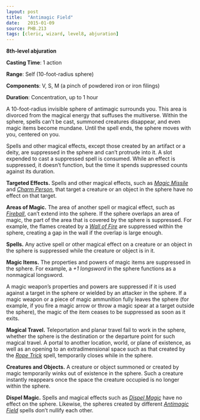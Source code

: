 ```yaml
---
layout: post
title:  "Antimagic Field"
date:   2015-01-09
source: PHB.213
tags: [cleric, wizard, level8, abjuration]
---
```


**8th-level abjuration**

**Casting Time**: 1 action

**Range**: Self (10-foot-radius sphere)

**Components**: V, S, M (a pinch of powdered iron or iron filings)

**Duration**: Concentration, up to 1 hour

A 10-foot-radius invisible sphere of antimagic surrounds you. This area is divorced from the magical energy that suffuses the multiverse. Within the sphere, spells can’t be cast, summoned creatures disappear, and even magic items become mundane. Until the spell ends, the sphere moves with you, centered on you.

Spells and other magical effects, except those created by an artifact or a deity, are suppressed in the sphere and can’t protrude into it. A slot expended to cast a suppressed spell is consumed. While an effect is suppressed, it doesn’t function, but the time it spends suppressed counts against its duration.

**Targeted Effects.** Spells and other magical effects, such as _[Magic Missile](magic-missile)_ and _[Charm Person](charm-person)_, that target a creature or an object in the sphere have no effect on that target.

**Areas of Magic.** The area of another spell or magical effect, such as _[Fireball](fireball)_, can’t extend into the sphere. If the sphere overlaps an area of magic, the part of the area that is covered by the sphere is suppressed. For example, the flames created by a _[Wall of Fire](wall-of-fire)_ are suppressed within the sphere, creating a gap in the wall if the overlap is large enough.

**Spells.** Any active spell or other magical effect on a creature or an object in the sphere is suppressed while the creature or object is in it.

**Magic Items.** The properties and powers of magic items are suppressed in the sphere. For example, a _+1 longsword_ in the sphere functions as a nonmagical longsword.

A magic weapon’s properties and powers are suppressed if it is used against a target in the sphere or wielded by an attacker in the sphere. If a magic weapon or a piece of magic ammunition fully leaves the sphere (for example, if you fire a magic arrow or throw a magic spear at a target outside the sphere), the magic of the item ceases to be suppressed as soon as it exits.

**Magical Travel.** Teleportation and planar travel fail to work in the sphere, whether the sphere is the destination or the departure point for such magical travel. A portal to another location, world, or plane of existence, as well as an opening to an extradimensional space such as that created by the _[Rope Trick](rope-trick)_ spell, temporarily closes while in the sphere.

**Creatures and Objects.** A creature or object summoned or created by magic temporarily winks out of existence in the sphere. Such a creature instantly reappears once the space the creature occupied is no longer within the sphere.

**Dispel Magic.** Spells and magical effects such as _[Dispel Magic](dispel-magic)_ have no effect on the sphere. Likewise, the spheres created by different _[Antimagic Field](antimagic-field)_ spells don’t nullify each other.
